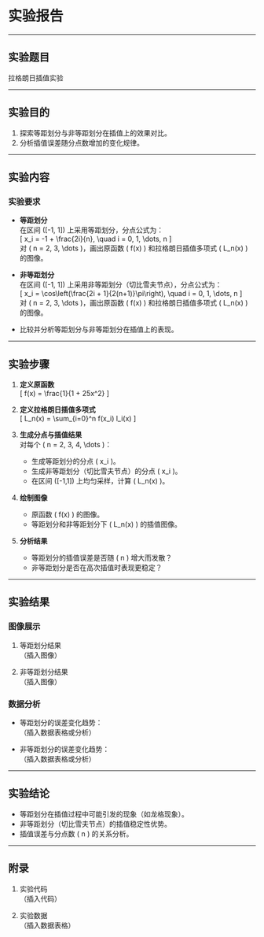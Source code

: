 # 实验报告

---

## 实验题目
拉格朗日插值实验

---

## 实验目的
1. 探索等距划分与非等距划分在插值上的效果对比。
2. 分析插值误差随分点数增加的变化规律。

---

## 实验内容
### 实验要求
- **等距划分**  
  在区间 \([-1, 1]\) 上采用等距划分，分点公式为：  
  \[
  x_i = -1 + \frac{2i}{n}, \quad i = 0, 1, \dots, n
  \]  
  对 \( n = 2, 3, \dots \)，画出原函数 \( f(x) \) 和拉格朗日插值多项式 \( L_n(x) \) 的图像。

- **非等距划分**  
  在区间 \([-1, 1]\) 上采用非等距划分（切比雪夫节点），分点公式为：  
  \[
  x_i = \cos\left(\frac{2i + 1}{2(n+1)}\pi\right), \quad i = 0, 1, \dots, n
  \]  
  对 \( n = 2, 3, \dots \)，画出原函数 \( f(x) \) 和拉格朗日插值多项式 \( L_n(x) \) 的图像。

- 比较并分析等距划分与非等距划分在插值上的表现。

---

## 实验步骤
1. **定义原函数**  
   \[
   f(x) = \frac{1}{1 + 25x^2}
   \]

2. **定义拉格朗日插值多项式**  
   \[
   L_n(x) = \sum_{i=0}^n f(x_i) l_i(x)
   \]

3. **生成分点与插值结果**  
   对每个 \( n = 2, 3, 4, \dots \)：  
   - 生成等距划分的分点 \( x_i \)。  
   - 生成非等距划分（切比雪夫节点）的分点 \( x_i \)。  
   - 在区间 \([-1,1]\) 上均匀采样，计算 \( L_n(x) \)。

4. **绘制图像**  
   - 原函数 \( f(x) \) 的图像。  
   - 等距划分和非等距划分下 \( L_n(x) \) 的插值图像。

5. **分析结果**  
   - 等距划分的插值误差是否随 \( n \) 增大而发散？  
   - 非等距划分是否在高次插值时表现更稳定？  

---

## 实验结果
### 图像展示
1. 等距划分结果  
   （插入图像）

2. 非等距划分结果  
   （插入图像）

### 数据分析
- 等距划分的误差变化趋势：  
  （插入数据表格或分析）

- 非等距划分的误差变化趋势：  
  （插入数据表格或分析）

---

## 实验结论
- 等距划分在插值过程中可能引发的现象（如龙格现象）。  
- 非等距划分（切比雪夫节点）的插值稳定性优势。  
- 插值误差与分点数 \( n \) 的关系分析。

---

## 附录
1. 实验代码  
   （插入代码）

2. 实验数据  
   （插入数据表格）